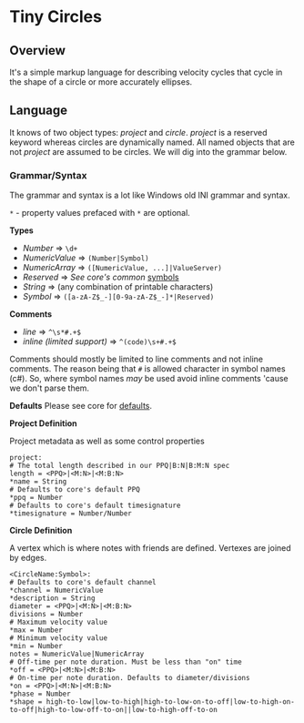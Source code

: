 # Tiny Circles

## Overview

It's a simple markup language for describing velocity cycles that cycle in the shape of a circle or more accurately ellipses.

## Language

It knows of two object types: _project_ and _circle_. _project_ is a reserved keyword whereas circles are
dynamically named. All named objects that are not _project_ are assumed to be circles. We will dig into the
grammar below.

### Grammar/Syntax

The grammar and syntax is a lot like Windows old INI grammar and syntax.

`*` - property values prefaced with `*` are optional.

**Types**

- _Number_ => `\d+`
- _NumericValue_ => `(Number|Symbol)`
- _NumericArray_ => `([NumericValue, ...]|ValueServer)`
- _Reserved_ => _See core's common_ [symbols](../core/res/midi/symbols)
- _String_ => (any combination of printable characters)
- _Symbol_ => `([a-zA-Z$_-][0-9a-zA-Z$_-]*|Reserved)`

**Comments**

- _line_ => `^\s*#.+$`
- _inline (limited support)_ => `^(code)\s+#.+$`

Comments should mostly be limited to line comments and not inline comments. The reason being
that `#` is allowed character in symbol names (c#). So, where symbol names _may_ be used
avoid inline comments 'cause we don't parse them.

**Defaults**
Please see core for [defaults](../core/res/midi/symbols/defaults.json).

**Project Definition**

Project metadata as well as some control properties

```gitignore
project:
# The total length described in our PPQ|B:N|B:M:N spec
length = <PPQ>|<M:N>|<M:B:N>
*name = String
# Defaults to core's default PPQ
*ppq = Number
# Defaults to core's default timesignature
*timesignature = Number/Number
```

**Circle Definition**

A vertex which is where notes with friends are defined. Vertexes are joined by edges.

```gitignore
<CircleName:Symbol>:
# Defaults to core's default channel
*channel = NumericValue
*description = String
diameter = <PPQ>|<M:N>|<M:B:N>
divisions = Number
# Maximum velocity value 
*max = Number
# Minimum velocity value 
*min = Number
notes = NumericValue|NumericArray
# Off-time per note duration. Must be less than "on" time 
*off = <PPQ>|<M:N>|<M:B:N>
# On-time per note duration. Defaults to diameter/divisions 
*on = <PPQ>|<M:N>|<M:B:N>
*phase = Number
*shape = high-to-low|low-to-high|high-to-low-on-to-off|low-to-high-on-to-off|high-to-low-off-to-on||low-to-high-off-to-on
```
